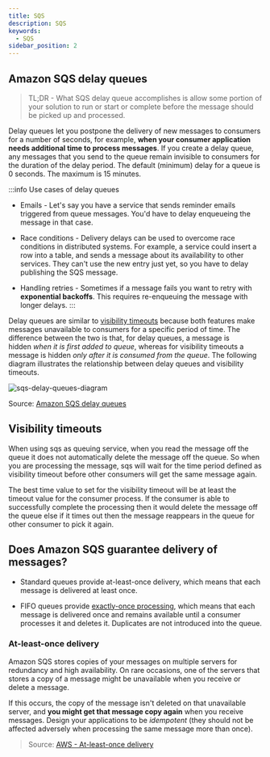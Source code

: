 ```yaml
---
title: SQS
description: SQS
keywords:
  - SQS
sidebar_position: 2
---
```



## Amazon SQS delay queues

> TL;DR - What SQS delay queue accomplishes is allow some portion of your solution to run or start or complete before the message should be picked up and processed.

Delay queues let you postpone the delivery of new messages to consumers for a number of seconds, for example, **when your consumer application needs additional time to process messages**. If you create a delay queue, any messages that you send to the queue remain invisible to consumers for the duration of the delay period. The default (minimum) delay for a queue is 0 seconds. The maximum is 15 minutes.

:::info Use cases of delay queues
- Emails - Let's say you have a service that sends reminder emails triggered from queue messages. You'd have to delay enqueueing the message in that case.

- Race conditions - Delivery delays can be used to overcome race conditions in distributed systems. For example, a service could insert a row into a table, and sends a message about its availability to other services. They can't use the new entry just yet, so you have to delay publishing the SQS message.

- Handling retries - Sometimes if a message fails you want to retry with **exponential backoffs**. This requires re-enqueuing the message with longer delays.
:::

Delay queues are similar to [visibility timeouts](https://docs.aws.amazon.com/AWSSimpleQueueService/latest/SQSDeveloperGuide/sqs-visibility-timeout.html) because both features make messages unavailable to consumers for a specific period of time. The difference between the two is that, for delay queues, a message is hidden *when it is first added to queue*, whereas for visibility timeouts a message is hidden *only after it is consumed from the queue*. The following diagram illustrates the relationship between delay queues and visibility timeouts.

![sqs-delay-queues-diagram](/img/aws/integration-messaging/sqs-delay-queues-diagram.png)

Source: [Amazon SQS delay queues](https://docs.aws.amazon.com/AWSSimpleQueueService/latest/SQSDeveloperGuide/sqs-delay-queues.html)


## Visibility timeouts

When using sqs as queuing service, when you read the message off the queue it does not automatically delete the message off the queue. So when you are processing the message, sqs will wait for the time period defined as visibility timeout before other consumers will get the same message again.

The best time value to set for the visibility timeout will be at least the timeout value for the consumer process. If the consumer is able to successfully complete the processing then it would delete the message off the queue else if it times out then the message reappears in the queue for other consumer to pick it again.

## Does Amazon SQS guarantee delivery of messages?

- Standard queues provide at-least-once delivery, which means that each message is delivered at least once.

- FIFO queues provide [exactly-once processing](https://docs.aws.amazon.com/AWSSimpleQueueService/latest/SQSDeveloperGuide/FIFO-queues.html#FIFO-queues-exactly-once-processing), which means that each message is delivered once and remains available until a consumer processes it and deletes it. Duplicates are not introduced into the queue.
### At-least-once delivery

Amazon SQS stores copies of your messages on multiple servers for redundancy and high availability. On rare occasions, one of the servers that stores a copy of a message might be unavailable when you receive or delete a message.

If this occurs, the copy of the message isn't deleted on that unavailable server, and **you might get that message copy again** when you receive messages. Design your applications to be *idempotent* (they should not be affected adversely when processing the same message more than once).

> Source: [AWS - At-least-once delivery](https://docs.aws.amazon.com/AWSSimpleQueueService/latest/SQSDeveloperGuide/standard-queues.html#standard-queues-at-least-once-delivery)